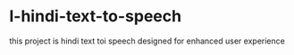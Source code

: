 # l-hindi-text-to-speech
this project is hindi text toi speech designed for enhanced user experience
